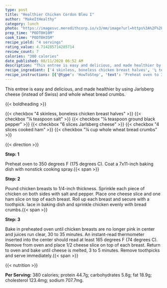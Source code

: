 ```yaml
---
type: post
title: "Healthier Chicken Cordon Bleu I"
author: "MakeItHealthy"
category: lunch
photo: "https://imagesvc.meredithcorp.io/v3/mm/image?url=https%3A%2F%2Fimages.media-allrecipes.com%2Fuserphotos%2F1367690.jpg"
prep_time: "P0DT0H10M"
cook_time: "P0DT0H35M"
recipe_yield: "4 servings"
rating_value: 4.714285714285714
review_count: 7
calories: "380 calories"
date_published: 08/11/2020 06:52 AM
description: "This entree is easy and delicious, and made healthier by using Jarlsberg cheese (instead of Swiss) and whole wheat bread crumbs."
recipe_ingredient: ['4 skinless, boneless chicken breast halves', '¼ teaspoon salt', '⅛ teaspoon ground black pepper', '6 slices Jarlsberg cheese', '4 slices cooked ham', '¼ cup whole wheat bread crumbs']
recipe_instructions: [{'@type': 'HowToStep', 'text': 'Preheat oven to 350 degrees F (175 degrees C). Coat a 7x11-inch baking dish with nonstick cooking spray.\n'}, {'@type': 'HowToStep', 'text': 'Pound chicken breasts to 1/4-inch thickness. Sprinkle each piece of chicken on both sides with salt and pepper. Place one cheese slice and one ham slice on top of each breast. Roll up each breast and secure with a toothpick.  lace in baking dish and sprinkle chicken evenly with bread crumbs.\n'}, {'@type': 'HowToStep', 'text': 'Bake in preheated oven until chicken breasts are no longer pink in center and juices run clear, 30 to 35 minutes. An instant-read thermometer inserted into the center should read at least 165 degrees F (74 degrees C). Remove from oven and place 1/2 cheese slice on top of each breast. Return to oven and bake until cheese is melted, 3 to 5 minutes. Remove toothpicks and serve immediately.\n'}]
---
```


This entree is easy and delicious, and made healthier by using Jarlsberg cheese (instead of Swiss) and whole wheat bread crumbs. 

{{< boldheading >}}

{{< checkbox "4  skinless, boneless chicken breast halves" >}}
{{< checkbox "¼ teaspoon salt" >}}
{{< checkbox "⅛ teaspoon ground black pepper" >}}
{{< checkbox "6 slices Jarlsberg cheese" >}}
{{< checkbox "4 slices cooked ham" >}}
{{< checkbox "¼ cup whole wheat bread crumbs" >}}


{{< direction >}}

**Step: 1**

Preheat oven to 350 degrees F (175 degrees C). Coat a 7x11-inch baking dish with nonstick cooking spray.{{< span >}}

**Step: 2**

Pound chicken breasts to 1/4-inch thickness. Sprinkle each piece of chicken on both sides with salt and pepper. Place one cheese slice and one ham slice on top of each breast. Roll up each breast and secure with a toothpick.  lace in baking dish and sprinkle chicken evenly with bread crumbs.{{< span >}}

**Step: 3**

Bake in preheated oven until chicken breasts are no longer pink in center and juices run clear, 30 to 35 minutes. An instant-read thermometer inserted into the center should read at least 165 degrees F (74 degrees C). Remove from oven and place 1/2 cheese slice on top of each breast. Return to oven and bake until cheese is melted, 3 to 5 minutes. Remove toothpicks and serve immediately.{{< span >}}

{{< nutrition >}}

**Per Serving:** 380 calories; protein 44.7g; carbohydrates 5.8g; fat 18.9g; cholesterol 123.4mg; sodium 707.7mg.